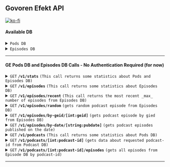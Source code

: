 ## Govoren Efekt API

[![ko-fi](https://ko-fi.com/img/githubbutton_sm.svg)](https://ko-fi.com/U7U51VFGK)

#### Available DB 

<details><summary><code>Pods DB</code></summary>   


> | column      | type    | desciption                               | API Exposed |
> |-------------|---------|------------------------------------------|-------------|
> | podcast_id  | INTEGER | Podcast ID in GE Pods DB                 | Yes         |
> | title       | TEXT    | Podcast Name                             | Yes         |
> | description | TEXT    | Podcast Description                      | Yes         |
> | website     | TEXT    | Podcast Website Link                     | Yes         |
> | rssfeed     | TEXT    | Podcast RSS Feed Link                    | Yes         |
> | etag        | TEXT    | RSS Feed Latest etag                     | No          |
> | modified    | TEXT    | Last-Modified from RSS Feed              | No          |
> | category    | TEXT    | Podcast Category                         | Yes         |
> | lastep      | TEXT    | Lastest episode                          | No          |
</details>

<details><summary><code>Episodes DB</code></summary>   
 

> | column      | type    | desciption                                | API Exposed |
> |-------------|---------|-------------------------------------------|-------------|
> | geid        | INTEGER | Episode ID in GE Episode DB               | Yes         |
> | guid        | TEXT    | Episode GUID                              | Yes         |
> | podcast_id  | INTEGER | Podcast ID in GE Pods DB                  | Yes         |
> | link        | TEXT    | Episode Link                              | Yes         |
> | audio       | TEXT    | Link to Episode Audio                     | Yes         |
> | image       | TEXT    | Link to Episode Image                     | Yes         |
> | title       | TEXT    | Episode Title                             | Yes         |
> | description | TEXT    | Epispde Description                       | Yes         |
> | pubdate     | TEXT    | Episode Publication Date                  | Yes         |
> | isodate     | TEXT    | Episode Publication Date converted to ISO | No          |
> | duration    | TEXT    | Episode Duration                          | Yes         |
> | explicit    | TEXT    | Aadult Language or Sexual Content         | Yes         |
> | lenght      | TEXT    | Episode Lenght in bytes                   | Yes         |
> | author      | TEXT    | Episode Author                            | Yes         |
> | episodeno   | TEXT    | Episode number (Podcast Internal)         | Yes         |
> | seasonno    | TEXT    | Episode Season Number (Podcast Internal)  | Yes         |

</details>

------------------------------------------------------------------------------------------

#### GE Pods DB and Episodes DB Calls - No Authentication Required (for now)

<details> <summary><code>GET</code> <code><b>/v1/stats</b></code> <code>(This call returns some statistics about Pods and Episodes DB)</code></summary>

##### Parameters

> none

##### Responses

> | http code     | content-type                      | response                                                            |
> |---------------|-----------------------------------|---------------------------------------------------------------------|
> | 200           | application/json                  | JSON                                                                |

##### Example cURL

> ```javascript
>  curl --location --request GET 'https://api.govorenefekt.bg/v1/stats'   
> ```

##### Rate Limit

> None

<details><summary>Example reply</summary>
>  {
>    "stats": {
>        "feedCountTotal": 439,
>        "episodeCountTotal": 16800,
>        "NewEpisodes3days": 47,
>        "NewEpisodes10days": 144,
>        "NewEpisodes30days": 475,
>        "NewEpisodes90days": 1371
>    },
>    "as-of": "2022-03-26 19:52:03.598625"
> }
</details>

</details>

<details> <summary><code>GET</code> <code><b>/v1/episodes</b></code> <code>(This call returns some statistics about Episodes DB)</code></summary>

##### Parameters

> none

##### Responses

> | http code     | content-type                      | response                                                            |
> |---------------|-----------------------------------|---------------------------------------------------------------------|
> | 200           | application/json                  | JSON                                                                |

##### Example cURL

> ```javascript
>  curl --location --request GET 'https://api.govorenefekt.bg/v1/episodes'   
> ```

##### Rate Limit

> None

</details>

<details> <summary><code>GET</code> <code><b>/v1/episodes/recent</b></code> <code>(This call returns the most recent _max_ number of episodes from Episodes DB)</code></summary>

##### Parameters

> max - Maximum number of results to return. (optional | default: 10 | min: 1 | max: 25)

##### Responses

> | http code     | content-type                      | response                                                            |
> |---------------|-----------------------------------|---------------------------------------------------------------------|
> | 200           | application/json                  | JSON                                                                |

##### Example cURL

> ```javascript
>  curl --location --request GET 'https://api.govorenefekt.bg/v1/episodes/recent?max=12'   
> ```

##### Rate Limit

> None

</details>

<details>
 <summary><code>GET</code> <code><b>/v1/episodes/random</b></code> <code>(gets random podcast episode from Episodes DB)</code></summary>

##### Parameters

> max - Maximum number of results to return. (optional | default: 1 | min: 1 | max: 10)

##### Responses

> | http code     | content-type                      | response                                                            |
> |---------------|-----------------------------------|---------------------------------------------------------------------|
> | 200           |  application/json                 | JSON                                                                |

##### Example cURL

> ```javascript
>  curl --location --request GET 'https://api.govorenefekt.bg/v1/episodes/random?max=3'
> ```

##### Rate limit

> 10 r/m

</details>

<details>
 <summary><code>GET</code> <code><b>/v1/episodes/by-geid/[int:geid]</b></code> <code>(gets podcast episode by gied from Episodes DB)</code></summary>

##### Parameters

> geid - integer, episode GEID in Episodes DB

##### Responses

> | http code     | content-type                      | response                                                            |
> |---------------|-----------------------------------|---------------------------------------------------------------------|
> | 200           |  application/json                 | JSON                                                                |

##### Example cURL

> ```javascript
>  curl --location --request GET 'https://api.govorenefekt.bg/v1/episodes/by-geid/8700'
> ```

##### Rate limit

> 10 r/m

</details>

<details>
 <summary><code>GET</code> <code><b>/v1/episodes/by-date/[string:pubdate]</b></code> <code>(gets podcast episodes published on the date)</code></summary>

##### Parameters

> geid - string, date in format YYYYMMDD

##### Responses

> | http code     | content-type                      | response                                                            |
> |---------------|-----------------------------------|---------------------------------------------------------------------|
> | 200           |  application/json                 | JSON                                                                |

##### Example cURL

> ```javascript
>  curl --location --request GET 'https://api.govorenefekt.bg/v1/episodes/by-date/20201222'
> ```

##### Rate limit

> 10 r/m

</details>

<details> <summary><code>GET</code> <code><b>/v1/podcasts</b></code> <code>(This call returns some statistics about Pods DB)</code></summary>

##### Parameters

> none

##### Responses

> | http code     | content-type                      | response                                                            |
> |---------------|-----------------------------------|---------------------------------------------------------------------|
> | 200           | application/json                  | JSON                                                                |

##### Example cURL

> ```javascript
>  curl --location --request GET 'https://api.govorenefekt.bg/v1/podcasts'   
> ```

##### Rate Limit

> None

</details>

<details>
 <summary><code>GET</code> <code><b>/v1/podcasts/[int:podcast-id]</b></code> <code>(gets data about requested podcast-id from Podcast DB)</code></summary>

##### Parameters

> none    

##### Responses

> | http code     | content-type                      | response                                                            |
> |---------------|-----------------------------------|---------------------------------------------------------------------|
> | 200           |  application/json                 | JSON                                                                |

##### Example cURL

> ```javascript
>  curl --location --request GET 'https://api.govorenefekt.bg/v1/podcasts/426'
> ```

##### Rate limit

> 10 r/m

</details>

<details>
 <summary><code>GET</code> <code><b>/v1/podcasts/[int:podcast-id]/episodes</b></code> <code>(gets all episodes from Episode DB by podcast-id)</code></summary>

##### Parameters

> none    

##### Responses

> | http code     | content-type                      | response                                                            |
> |---------------|-----------------------------------|---------------------------------------------------------------------|
> | 200           |  application/json                 | JSON                                                                |

##### Example cURL

> ```javascript
>  curl --location --request GET 'https://api.govorenefekt.bg/v1/podcasts/426/episodes'
> ```

##### Rate limit

> 10 r/m

</details>

------------------------------------------------------------------------------------------
